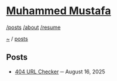# [Muhammed Mustafa](../README.md)

[/posts](/posts/README.md) [/about](/about/README.md) [/resume](/resume/README.md)

[~](../README.md) / [posts](/posts/README.md)

## Posts

- [404 URL Checker](./404-URL-Checker.md) ─ August 16, 2025
